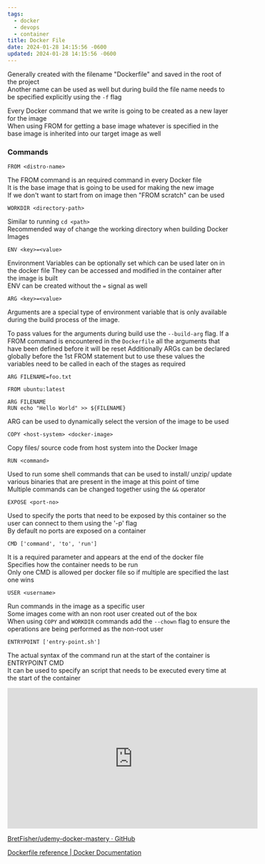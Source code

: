```yaml
---
tags:
  - docker
  - devops
  - container
title: Docker File
date: 2024-01-28 14:15:56 -0600
updated: 2024-01-28 14:15:56 -0600
---
```


Generally created with the filename "Dockerfile" and saved in the root of the project  
Another name can be used as well but during build the file name needs to be specified explicitly using the `-f` flag

Every Docker command that we write is going to be created as a new layer for the image  
When using FROM for getting a base image whatever is specified in the base image is inherited into our target image as well

### Commands

````docker
FROM <distro-name>
````

The FROM command is an required command in every Docker file  
It is the base image that is going to be used for making the new image  
If we don't want to start from on image then "FROM scratch" can be used

````docker
WORKDIR <directory-path>
````

Similar to running `cd <path>`  
Recommended way of change the working directory when building Docker Images

````docker
ENV <key>=<value>
````

Environment Variables can be optionally set which can be used later on in the docker file  They can be accessed and modified in the container after the image is built  
ENV can be created without the `=` signal as well

```docker
ARG <key>=<value>
```

Arguments are a special type of environment variable that is only available during the build process of the image.

To pass values for the arguments during build use the `--build-arg` flag. If a FROM command is encountered in the `Dockerfile` all the arguments that have been defined before it will be reset
Additionally ARGs can be declared globally before the 1st FROM statement but to use these values the variables need to be called in each of the stages as required

```docker
ARG FILENAME=foo.txt

FROM ubuntu:latest

ARG FILENAME
RUN echo "Hello World" >> ${FILENAME}
```

ARG can be used to dynamically select the version of the image to be used

````docker
COPY <host-system> <docker-image>
````

Copy files/ source code from host system into the Docker Image

````docker
RUN <command>
````

Used to run some shell commands that can be used to install/ unzip/ update various binaries that are present in the image at this point of time  
Multiple commands can be changed together using the `&&` operator

````docker
EXPOSE <port-no>
````

Used to specify the ports that need to be exposed by this container so the user can connect to them using the '-p' flag  
By default no ports are exposed on a container

````docker
CMD ['command', 'to', 'run']
````

It is a required parameter and appears at the end of the docker file  
Specifies how the container needs to be run  
Only one CMD is allowed per docker file so if multiple are specified the last one wins

````docker
USER <username>
````

Run commands in the image as a specific user  
Some images come with an non root user created out of the box  
When using `COPY` and `WORKDIR` commands add the `--chown` flag to ensure the operations are being performed as the non-root user

````docker
ENTRYPOINT ['entry-point.sh']
````

The actual syntax of the command run at the start of the container is ENTRYPOINT CMD  
It can be used to specify an script that needs to be executed every time at the start of the container

<iframe width="560" height="315" src="https://www.youtube-nocookie.com/embed/C1GE07UEFDo?si=tGMRt2JRv6IBKK65" title="YouTube video player" frameborder="0" allow="accelerometer; autoplay; clipboard-write; encrypted-media; gyroscope; picture-in-picture; web-share" allowfullscreen></iframe>

[BretFisher/udemy-docker-mastery · GitHub](https://github.com/BretFisher/udemy-docker-mastery/blob/main/dockerfile-sample-1/Dockerfile)  

[Dockerfile reference | Docker Documentation](https://docs.docker.com/engine/reference/builder/) 
